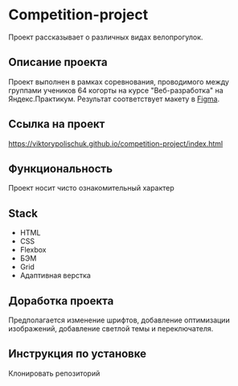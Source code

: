 # Competition-project
Проект рассказывает о различных видах велопрогулок.

## Описание проекта
Проект выполнен в рамках соревнования, проводимого между группами учеников 64 когорты на курсе "Веб-разработка" на Яндекс.Практикум. Результат соответствует макету в [Figma](https://www.figma.com/file/G3UWFlQmNtNs67751YiDH2/Month-of-Landings_external-link?node-id=0%3A1). 

## Ссылка на проект
https://viktorypolischuk.github.io/competition-project/index.html

## Функциональность
Проект носит чисто ознакомительный характер

## Stack
* HTML
* CSS
* Flexbox
* БЭМ
* Grid
* Адаптивная верстка

## Доработка проекта

Предполагается изменение шрифтов, добавление оптимизации изображений, добавление светлой темы и переключателя.

## Инструкция по установке
Клонировать репозиторий
